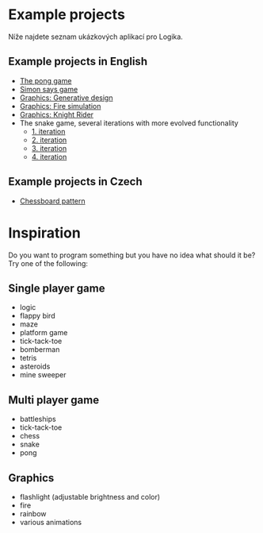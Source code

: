 # Example projects

Níže najdete seznam ukázkových aplikací pro Logika.

## Example projects in English

- [The pong game](https://github.com/RoboticsBrno/Logic_library/tree/main/examples/game-pong)
- [Simon says game](https://github.com/RoboticsBrno/Logic_library/tree/main/examples/game-simon)
- [Graphics: Generative design](https://github.com/RoboticsBrno/Logic_library/tree/main/examples/graphics_01_generativeDesign)
- [Graphics: Fire simulation](https://github.com/RoboticsBrno/Logic_library/tree/main/examples/graphics_02_fire)
- [Graphics: Knight Rider](https://github.com/RoboticsBrno/Logic_library/tree/main/examples/graphics_03_knight_rider)
- The snake game, several iterations with more evolved functionality
    - [1. iteration](https://github.com/RoboticsBrno/Logic_library/tree/main/examples/sachovnice)
    - [2. iteration](https://github.com/RoboticsBrno/Logic_library/tree/main/examples/snake_01_dot_move_infin)
    - [3. iteration](https://github.com/RoboticsBrno/Logic_library/tree/main/examples/snake_02_change_direction)
    - [4. iteration](https://github.com/RoboticsBrno/Logic_library/tree/main/examples/snake_02_change_direction)

## Example projects in Czech

- [Chessboard pattern](https://github.com/RoboticsBrno/Logic_library/tree/main/examples/sachovnice)

# Inspiration

Do you want to program something but you have no idea what should it be? Try one of the following:

## Single player game

- logic
- flappy bird
- maze
- platform game
- tick-tack-toe
- bomberman
- tetris
- asteroids
- mine sweeper

## Multi player game
- battleships
- tick-tack-toe
- chess
- snake
- pong

## Graphics
- flashlight (adjustable brightness and color)
- fire
- rainbow
- various animations
